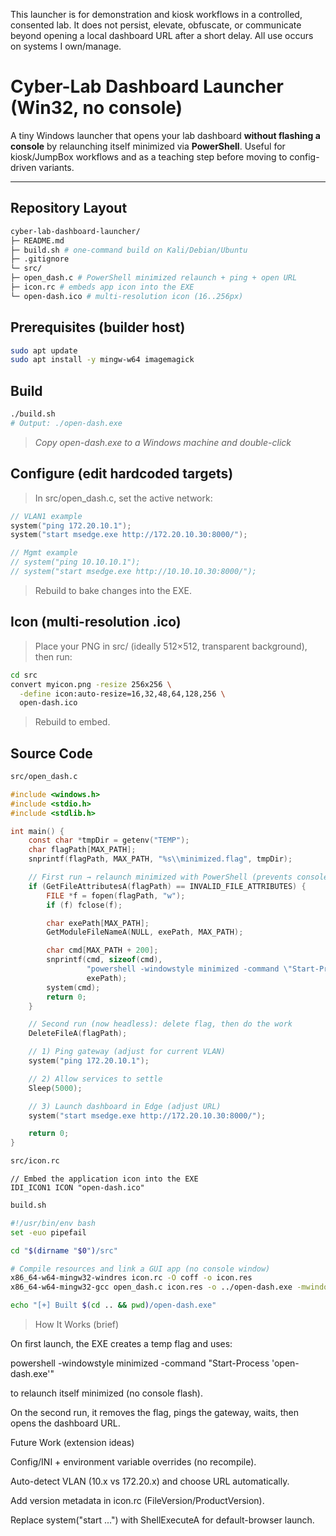 This launcher is for demonstration and kiosk workflows in a controlled, consented lab. It does not persist, elevate, obfuscate, or communicate beyond opening a local dashboard URL after a short delay. All use occurs on systems I own/manage.


# Cyber-Lab Dashboard Launcher (Win32, no console)

A tiny Windows launcher that opens your lab dashboard **without flashing a console** by relaunching itself minimized via **PowerShell**. Useful for kiosk/JumpBox workflows and as a teaching step before moving to config-driven variants.

---

## Repository Layout

```bash
cyber-lab-dashboard-launcher/
├─ README.md
├─ build.sh # one-command build on Kali/Debian/Ubuntu
├─ .gitignore
└─ src/
├─ open_dash.c # PowerShell minimized relaunch + ping + open URL
├─ icon.rc # embeds app icon into the EXE
└─ open-dash.ico # multi-resolution icon (16..256px)
```

## Prerequisites (builder host)

```bash
sudo apt update
sudo apt install -y mingw-w64 imagemagick
```

## Build

```bash
./build.sh
# Output: ./open-dash.exe
```

> *Copy open-dash.exe to a Windows machine and double-click*

## Configure (edit hardcoded targets)
> In src/open_dash.c, set the active network:

```c
// VLAN1 example
system("ping 172.20.10.1");
system("start msedge.exe http://172.20.10.30:8000/");

// Mgmt example
// system("ping 10.10.10.1");
// system("start msedge.exe http://10.10.10.30:8000/");
```
> Rebuild to bake changes into the EXE.

## Icon (multi-resolution .ico)

> Place your PNG in src/ (ideally 512×512, transparent background), then run:
```bash
cd src
convert myicon.png -resize 256x256 \
  -define icon:auto-resize=16,32,48,64,128,256 \
  open-dash.ico
```
> Rebuild to embed.

## Source Code

```bash
src/open_dash.c
```

```c
#include <windows.h>
#include <stdio.h>
#include <stdlib.h>

int main() {
    const char *tmpDir = getenv("TEMP");
    char flagPath[MAX_PATH];
    snprintf(flagPath, MAX_PATH, "%s\\minimized.flag", tmpDir);

    // First run → relaunch minimized with PowerShell (prevents console flash)
    if (GetFileAttributesA(flagPath) == INVALID_FILE_ATTRIBUTES) {
        FILE *f = fopen(flagPath, "w");
        if (f) fclose(f);

        char exePath[MAX_PATH];
        GetModuleFileNameA(NULL, exePath, MAX_PATH);

        char cmd[MAX_PATH + 200];
        snprintf(cmd, sizeof(cmd),
                 "powershell -windowstyle minimized -command \"Start-Process '%s'\"",
                 exePath);
        system(cmd);
        return 0;
    }

    // Second run (now headless): delete flag, then do the work
    DeleteFileA(flagPath);

    // 1) Ping gateway (adjust for current VLAN)
    system("ping 172.20.10.1");

    // 2) Allow services to settle
    Sleep(5000);

    // 3) Launch dashboard in Edge (adjust URL)
    system("start msedge.exe http://172.20.10.30:8000/");

    return 0;
}
```

```bash
src/icon.rc
```

```Plaintext
// Embed the application icon into the EXE
IDI_ICON1 ICON "open-dash.ico"
```

```bash
build.sh
```

```bash
#!/usr/bin/env bash
set -euo pipefail

cd "$(dirname "$0")/src"

# Compile resources and link a GUI app (no console window)
x86_64-w64-mingw32-windres icon.rc -O coff -o icon.res
x86_64-w64-mingw32-gcc open_dash.c icon.res -o ../open-dash.exe -mwindows -s

echo "[+] Built $(cd .. && pwd)/open-dash.exe"
```

> How It Works (brief)

On first launch, the EXE creates a temp flag and uses:

powershell -windowstyle minimized -command "Start-Process 'open-dash.exe'"


to relaunch itself minimized (no console flash).

On the second run, it removes the flag, pings the gateway, waits, then opens the dashboard URL.

Future Work (extension ideas)

Config/INI + environment variable overrides (no recompile).

Auto-detect VLAN (10.x vs 172.20.x) and choose URL automatically.

Add version metadata in icon.rc (FileVersion/ProductVersion).

Replace system("start ...") with ShellExecuteA for default-browser launch.
